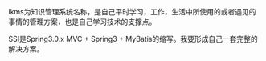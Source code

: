 ikms为知识管理系统名称，是自己平时学习，工作，生活中所使用的或者遇见的事情的管理方案，也是自己学习技术的支撑点。

SSI是Spring3.0.x MVC + Spring3 + MyBatis的缩写。我要形成自己一套完整的解决方案。